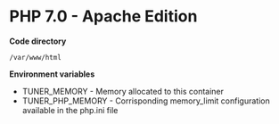 PHP 7.0 - Apache Edition
========================

**Code directory**

```
/var/www/html
```

**Environment variables**

* TUNER_MEMORY - Memory allocated to this container
* TUNER_PHP_MEMORY - Corrisponding memory_limit configuration available in the php.ini file

